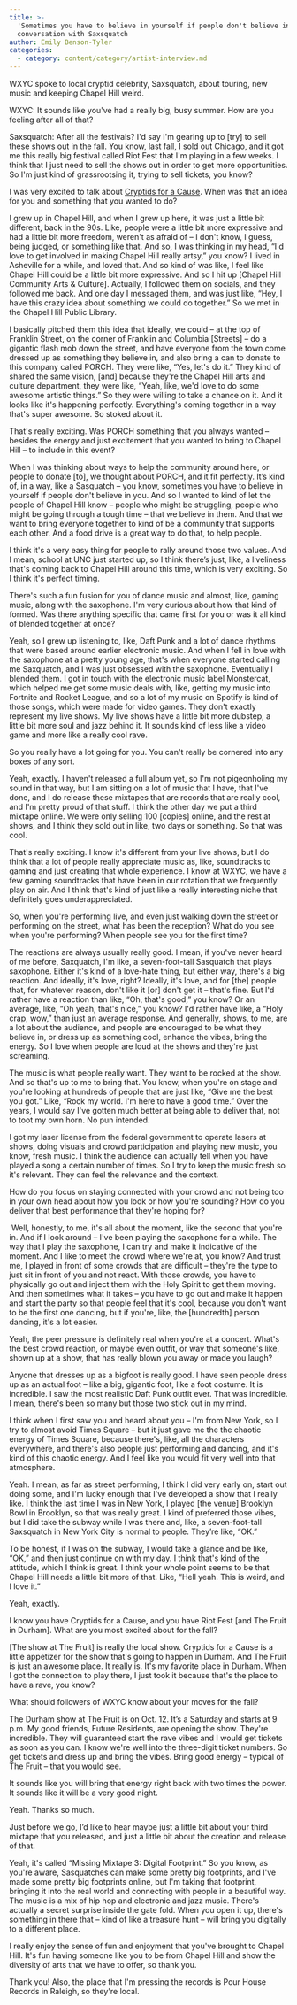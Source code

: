 ```yaml
---
title: >-
  'Sometimes you have to believe in yourself if people don't believe in you': a
  conversation with Saxsquatch
author: Emily Benson-Tyler
categories:
  - category: content/category/artist-interview.md
---
```


WXYC spoke to local cryptid celebrity, Saxsquatch, about touring, new music and keeping Chapel Hill weird.

WXYC: It sounds like you've had a really big, busy summer. How are you feeling after all of that?

Saxsquatch: After all the festivals? I'd say I'm gearing up to \[try] to sell these shows out in the fall. You know, last fall, I sold out Chicago, and it got me this really big festival called Riot Fest that I'm playing in a few weeks. I think that I just need to sell the shows out in order to get more opportunities. So I'm just kind of grassrootsing it, trying to sell tickets, you know?

I was very excited to talk about [Cryptids for a Cause](https://www.chapelhillarts.org/calendar/saxsquatch-presents-cryptids-with-a-cause/). When was that an idea for you and something that you wanted to do?

I grew up in Chapel Hill, and when I grew up here, it was just a little bit different, back in the 90s. Like, people were a little bit more expressive and had a little bit more freedom, weren't as afraid of – I don't know, I guess, being judged, or something like that. And so, I was thinking in my head, “I'd love to get involved in making Chapel Hill really artsy,” you know? I lived in Asheville for a while, and loved that. And so kind of was like, I feel like Chapel Hill could be a little bit more expressive. And so I hit up \[Chapel Hill Community Arts & Culture]. Actually, I followed them on socials, and they followed me back. And one day I messaged them, and was just like, “Hey, I have this crazy idea about something we could do together.” So we met in the Chapel Hill Public Library. 

I basically pitched them this idea that ideally, we could – at the top of Franklin Street, on the corner of Franklin and Columbia \[Streets] – do a gigantic flash mob down the street, and have everyone from the town come dressed up as something they believe in, and also bring a can to donate to this company called PORCH. They were like, “Yes, let's do it.” They kind of shared the same vision, \[and] because they're the Chapel Hill arts and culture department, they were like, “Yeah, like, we'd love to do some awesome artistic things.” So they were willing to take a chance on it. And it looks like it's happening perfectly. Everything's coming together in a way that's super awesome. So stoked about it.

That's really exciting. Was PORCH something that you always wanted – besides the energy and just excitement that you wanted to bring to Chapel Hill – to include in this event? 

When I was thinking about ways to help the community around here, or people to donate \[to], we thought about PORCH, and it fit perfectly. It’s kind of, in a way, like a Sasquatch – you know, sometimes you have to believe in yourself if people don't believe in you. And so I wanted to kind of let the people of Chapel Hill know – people who might be struggling, people who might be going through a tough time – that we believe in them. And that we want to bring everyone together to kind of be a community that supports each other. And a food drive is a great way to do that, to help people.

I think it's a very easy thing for people to rally around those two values. And I mean, school at UNC just started up, so I think there’s just, like, a liveliness that's coming back to Chapel Hill around this time, which is very exciting. So I think it's perfect timing.

There's such a fun fusion for you of dance music and almost, like, gaming music, along with the saxophone. I'm very curious about how that kind of formed. Was there anything specific that came first for you or was it all kind of blended together at once?

Yeah, so I grew up listening to, like, Daft Punk and a lot of dance rhythms that were based around earlier electronic music. And when I fell in love with the saxophone at a pretty young age, that's when everyone started calling me Saxquatch, and I was just obsessed with the saxophone. Eventually I blended them. I got in touch with the electronic music label Monstercat, which helped me get some music deals with, like, getting my music into Fortnite and Rocket League, and so a lot of my music on Spotify is kind of those songs, which were made for video games. They don't exactly represent my live shows. My live shows have a little bit more dubstep, a little bit more soul and jazz behind it. It sounds kind of less like a video game and more like a really cool rave.

So you really have a lot going for you. You can't really be cornered into any boxes of any sort.

Yeah, exactly. I haven't released a full album yet, so I'm not pigeonholing my sound in that way, but I am sitting on a lot of music that I have, that I've done, and I do release these mixtapes that are records that are really cool, and I'm pretty proud of that stuff. I think the other day we put a third mixtape online. We were only selling 100 \[copies] online, and the rest at shows, and I think they sold out in like, two days or something. So that was cool.

That's really exciting. I know it's different from your live shows, but I do think that a lot of people really appreciate music as, like, soundtracks to gaming and just creating that whole experience. I know at WXYC, we have a few gaming soundtracks that have been in our rotation that we frequently play on air. And I think that's kind of just like a really interesting niche that definitely goes underappreciated.

So, when you're performing live, and even just walking down the street or performing on the street, what has been the reception? What do you see when you're performing? When people see you for the first time?

The reactions are always usually really good. I mean, if you've never heard of me before, Saxquatch, I'm like, a seven-foot-tall Sasquatch that plays saxophone. Either it's kind of a love-hate thing, but either way, there's a big reaction. And ideally, it's love, right? Ideally, it's love, and for \[the] people that, for whatever reason, don't like it \[or] don't get it – that's fine. But I'd rather have a reaction than like, “Oh, that's good,” you know? Or an average, like, “Oh yeah, that's nice,” you know? I'd rather have like, a “Holy crap, wow,” than just an average response. And generally, shows, to me, are a lot about the audience, and people are encouraged to be what they believe in, or dress up as something cool, enhance the vibes, bring the energy. So I love when people are loud at the shows and they're just screaming. 

The music is what people really want. They want to be rocked at the show. And so that's up to me to bring that. You know, when you're on stage and you're looking at hundreds of people that are just like, “Give me the best you got.” Like, “Rock my world. I'm here to have a good time.” Over the years, I would say I've gotten much better at being able to deliver that, not to toot my own horn. No pun intended. 

I got my laser license from the federal government to operate lasers at shows, doing visuals and crowd participation and playing new music, you know, fresh music. I think the audience can actually tell when you have played a song a certain number of times. So I try to keep the music fresh so it's relevant. They can feel the relevance and the context.

How do you focus on staying connected with your crowd and not being too in your own head about how you look or how you're sounding? How do you deliver that best performance that they're hoping for?

 Well, honestly, to me, it's all about the moment, like the second that you're in. And if I look around – I've been playing the saxophone for a while. The way that I play the saxophone, I can try and make it indicative of the moment. And I like to meet the crowd where we're at, you know? And trust me, I played in front of some crowds that are difficult – they're the type to just sit in front of you and not react. With those crowds, you have to physically go out and inject them with the Holy Spirit to get them moving. And then sometimes what it takes – you have to go out and make it happen and start the party so that people feel that it's cool, because you don't want to be the first one dancing, but if you're, like, the \[hundredth] person dancing, it's a lot easier.

Yeah, the peer pressure is definitely real when you're at a concert. What's the best crowd reaction, or maybe even outfit, or way that someone's like, shown up at a show, that has really blown you away or made you laugh?

Anyone that dresses up as a bigfoot is really good. I have seen people dress up as an actual foot – like a big, gigantic foot, like a foot costume. It is incredible. I saw the most realistic Daft Punk outfit ever. That was incredible. I mean, there's been so many but those two stick out in my mind. 

I think when I first saw you and heard about you – I'm from New York, so I try to almost avoid Times Square – but it just gave me the the chaotic energy of Times Square, because there's, like, all the characters everywhere, and there's also people just performing and dancing, and it's kind of this chaotic energy. And I feel like you would fit very well into that atmosphere.

Yeah. I mean, as far as street performing, I think I did very early on, start out doing some, and I'm lucky enough that I've developed a show that I really like. I think the last time I was in New York, I played \[the venue] Brooklyn Bowl in Brooklyn, so that was really great. I kind of preferred those vibes, but I did take the subway while I was there and, like, a seven-foot-tall Saxsquatch in New York City is normal to people. They’re like, “OK.”

To be honest, if I was on the subway, I would take a glance and be like, “OK,” and then just continue on with my day. I think that's kind of the attitude, which I think is great. I think your whole point seems to be that Chapel Hill needs a little bit more of that. Like, “Hell yeah. This is weird, and I love it.”

Yeah, exactly.

I know you have Cryptids for a Cause, and you have Riot Fest \[and The Fruit in Durham]. What are you most excited about for the fall? 

\[The show at The Fruit] is really the local show. Cryptids for a Cause is a little appetizer for the show that's going to happen in Durham. And The Fruit is just an awesome place. It really is. It's my favorite place in Durham. When I got the connection to play there, I just took it because that's the place to have a rave, you know?

What should followers of WXYC know about your moves for the fall?

The Durham show at The Fruit is on Oct. 12. It’s a Saturday and starts at 9 p.m. My good friends, Future Residents, are opening the show. They're incredible. They will guaranteed start the rave vibes and I would get tickets as soon as you can. I know we're well into the three-digit ticket numbers. So get tickets and dress up and bring the vibes. Bring good energy – typical of The Fruit – that you would see.

It sounds like you will bring that energy right back with two times the power. It sounds like it will be a very good night.

Yeah. Thanks so much.

Just before we go, I’d like to hear maybe just a little bit about your third mixtape that you released, and just a little bit about the creation and release of that.

Yeah, it's called “Missing Mixtape 3: Digital Footprint.” So you know, as you're aware, Sasquatches can make some pretty big footprints, and I've made some pretty big footprints online, but I'm taking that footprint, bringing it into the real world and connecting with people in a beautiful way. The music is a mix of hip hop and electronic and jazz music. There's actually a secret surprise inside the gate fold. When you open it up, there's something in there that – kind of like a treasure hunt – will bring you digitally to a different place.

I really enjoy the sense of fun and enjoyment that you've brought to Chapel Hill. It's fun having someone like you to be from Chapel Hill and show the diversity of arts that we have to offer, so thank you.

Thank you! Also, the place that I'm pressing the records is Pour House Records in Raleigh, so they're local.
